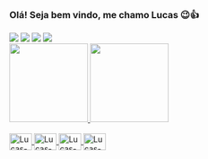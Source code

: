 ### Olá! Seja bem vindo, me chamo Lucas 😉👍

<div>
  <a href="https://www.instagram.com/lucasrobins0n/" target="_blank"><img src="https://img.shields.io/badge/Instagram-E4405F?style=for-the-badge&logo=instagram&logoColor=white&color=black" target="_blank"></a>  
  <a href="https://t.me/lucassalles" target="_blank"><img src="https://img.shields.io/badge/Telegram-2CA5E0?style=for-the-badge&logo=telegram&logoColor=white&color=black" target="_blank"></a>
  <a href="mailto:lucasrobinson95s@gmail.com" target="_blank"><img src="https://img.shields.io/badge/Gmail-D14836?style=for-the-badge&logo=gmail&logoColor=white&color=black" target="_blank"></a>
  <a href="https://www.linkedin.com/in/lucasrlsalles/" target="_blank"><img src="https://img.shields.io/badge/LinkedIn-0077B5?style=for-the-badge&logo=linkedin&logoColor=white&color=black" target="_blank"></a>
</div>

<div>
  <a href="https://github.com/lucasrlsalles">
  <img height="140em" src="https://github-readme-stats.vercel.app/api?username=lucasrlsalles&show_icons=true&theme=midnight-purple&include_all_commits=true&count_private=true"/>
  <img height="140em" src="http://github-readme-stats.vercel.app/api/top-langs/?username=lucasrlsalles&layout=compact&langs_count_16&theme=midnight-purple"/>
</div>
  
<div style="display: inline_block"></br>
  <img align="center" alt="Lucas-HTML" height="30" width="40" src="https://cdn.jsdelivr.net/gh/devicons/devicon/icons/html5/html5-original.svg"/>
  <img align="center" alt="Lucas-CSS" height="30" width="40" src="https://cdn.jsdelivr.net/gh/devicons/devicon/icons/css3/css3-original.svg"/>
  <img align="center" alt="Lucas-Js" height="30" width="40" src="https://cdn.jsdelivr.net/gh/devicons/devicon/icons/javascript/javascript-original.svg"/>
  <img align="center" alt="Lucas-Python" height="30" width="40" src="https://cdn.jsdelivr.net/gh/devicons/devicon/icons/python/python-original.svg"/>
</div>

##

